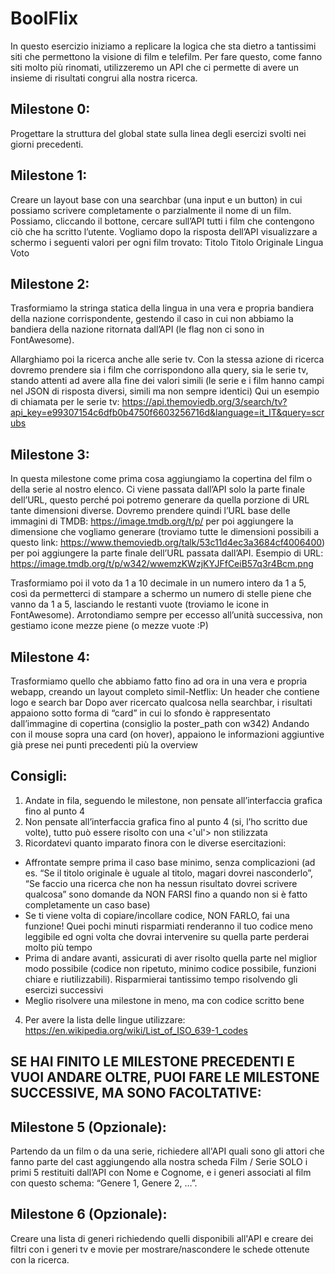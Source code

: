 BoolFlix
===
In questo esercizio iniziamo a replicare la logica che sta dietro a tantissimi siti che permettono la visione di film e telefilm.
Per fare questo, come fanno siti molto più rinomati, utilizzeremo un API che ci permette di avere un insieme di risultati congrui alla nostra ricerca.
## Milestone 0:
Progettare la struttura del global state sulla linea degli esercizi svolti nei giorni precedenti.

## Milestone 1:
Creare un layout base con una searchbar (una input e un button) in cui possiamo scrivere completamente o parzialmente il nome di un film. Possiamo, cliccando il  bottone, cercare sull’API tutti i film che contengono ciò che ha scritto l’utente.
Vogliamo dopo la risposta dell’API visualizzare a schermo i seguenti valori per ogni film trovato: 
Titolo
Titolo Originale
Lingua
Voto

## Milestone 2:
Trasformiamo la stringa statica della lingua in una vera e propria bandiera della nazione corrispondente, gestendo il caso in cui non abbiamo la bandiera della nazione ritornata dall’API (le flag non ci sono in FontAwesome).

Allarghiamo poi la ricerca anche alle serie tv. Con la stessa azione di ricerca dovremo prendere sia i film che corrispondono alla query, sia le serie tv, stando attenti ad avere alla fine dei valori simili (le serie e i film hanno campi nel JSON di risposta diversi, simili ma non sempre identici)
Qui un esempio di chiamata per le serie tv:
https://api.themoviedb.org/3/search/tv?api_key=e99307154c6dfb0b4750f6603256716d&language=it_IT&query=scrubs


## Milestone 3:
In questa milestone come prima cosa aggiungiamo la copertina del film o della serie al nostro elenco. Ci viene passata dall’API solo la parte finale dell’URL, questo perché poi potremo generare da quella porzione di URL tante dimensioni diverse. Dovremo prendere quindi l’URL base delle immagini di TMDB: https://image.tmdb.org/t/p/ per poi aggiungere la dimensione che vogliamo generare (troviamo tutte le dimensioni possibili a questo link: https://www.themoviedb.org/talk/53c11d4ec3a3684cf4006400) per poi aggiungere la parte finale dell’URL passata dall’API.
Esempio di URL:
https://image.tmdb.org/t/p/w342/wwemzKWzjKYJFfCeiB57q3r4Bcm.png

Trasformiamo poi il voto da 1 a 10 decimale in un numero intero da 1 a 5, così da permetterci di stampare a schermo un numero di stelle piene che vanno da 1 a 5, lasciando le restanti vuote (troviamo le icone in FontAwesome).
Arrotondiamo sempre per eccesso all’unità successiva, non gestiamo icone mezze piene (o mezze vuote :P)

## Milestone 4:
Trasformiamo quello che abbiamo fatto fino ad ora in una vera e propria webapp, creando un layout completo simil-Netflix:
Un header che contiene logo e search bar
Dopo aver ricercato qualcosa nella searchbar, i risultati appaiono sotto forma di “card” in cui lo sfondo è rappresentato dall’immagine di copertina (consiglio la poster_path con w342)
Andando con il mouse sopra una card (on hover), appaiono le informazioni aggiuntive già prese nei punti precedenti più la overview
## Consigli:
1. Andate in fila, seguendo le milestone, non pensate all’interfaccia grafica fino al punto 4
2. Non pensate all’interfaccia grafica fino al punto 4 (si, l’ho scritto due volte), tutto può essere risolto con una <'ul'> non stilizzata
3. Ricordatevi quanto imparato finora con le diverse esercitazioni:
- Affrontate sempre prima il caso base minimo, senza complicazioni (ad es. “Se il titolo originale è uguale al titolo, magari dovrei nasconderlo”, “Se faccio una ricerca che non ha nessun risultato dovrei scrivere qualcosa” sono domande da NON FARSI fino a quando non si è fatto completamente un caso base)
- Se ti viene volta di copiare/incollare codice, NON FARLO, fai una funzione! Quei pochi minuti risparmiati renderanno il tuo codice meno leggibile ed ogni volta che dovrai intervenire su quella parte perderai molto più tempo
- Prima di andare avanti, assicurati di aver risolto quella parte nel miglior modo possibile (codice non ripetuto, minimo codice possibile, funzioni chiare e riutilizzabili). Risparmierai tantissimo tempo risolvendo gli esercizi successivi
- Meglio risolvere una milestone in meno, ma con codice scritto bene
4. Per avere la lista delle lingue utilizzare: https://en.wikipedia.org/wiki/List_of_ISO_639-1_codes
## SE HAI FINITO LE MILESTONE PRECEDENTI E VUOI ANDARE OLTRE, PUOI FARE LE MILESTONE SUCCESSIVE, MA SONO FACOLTATIVE:

## Milestone 5 (Opzionale):
Partendo da un film o da una serie, richiedere all'API quali sono gli attori che fanno parte del cast aggiungendo alla nostra scheda Film / Serie SOLO i primi 5 restituiti dall’API con Nome e Cognome, e i generi associati al film con questo schema: “Genere 1, Genere 2, …”.

## Milestone 6 (Opzionale):
Creare una lista di generi richiedendo quelli disponibili all'API e creare dei filtri con i generi tv e movie per mostrare/nascondere le schede ottenute con la ricerca.

